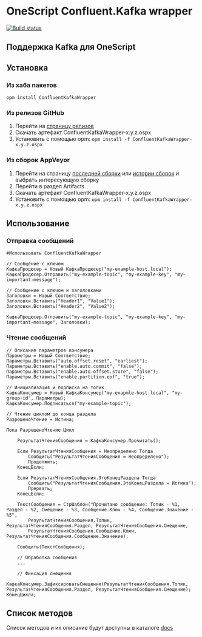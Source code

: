 # OneScript Confluent.Kafka wrapper

[![Build status](https://ci.appveyor.com/api/projects/status/04fdarj9gfxw3il1/branch/main?svg=true)](https://ci.appveyor.com/project/APonkratov/oscript-confluentkafka-wrapper/branch/main)

## Поддержка Kafka для OneScript

## Установка

### Из хаба пакетов

`opm install ConfluentKafkaWrapper`

### Из релизов GitHub

1. Перейти на [страницу релизов]()
1. Скачать артефакт ConfluentKafkaWrapper-x.y.z.ospx
1. Установить с помощью opm: `opm install -f ConfluentKafkaWrapper-x.y.z.ospx`

### Из сборок AppVeyor

1. Перейти на страницу [последней сборки](https://ci.appveyor.com/project/APonkratov/oscript-confluentkafka-wrapper) или [истории сборок](https://ci.appveyor.com/project/APonkratov/oscript-confluentkafka-wrapper/history) и выбрать интересующую сборку
1. Перейти в раздел Artifacts
1. Скачать артефакт ConfluentKafkaWrapper-x.y.z.ospx
1. Установить с помощью opm: `opm install -f ConfluentKafkaWrapper-x.y.z.ospx`

## Использование

### Отправка сообщений

```bsl
#Использовать ConfluentKafkaWrapper

// Сообщение с ключом
КафкаПродюсер = Новый КафкаПродюсер("my-example-host.local");
КафкаПродюсер.Отправить("my-example-topic", "my-example-key", "my-important-message");

// Сообщение с ключом и заголовками
Заголовки = Новый Соответствие;
Заголовки.Вставить("Header1", "Value1");
Заголовки.Вставить("Header2", "Value2");

КафкаПродюсер.Отправить("my-example-topic", "my-example-key", "my-important-message", Заголовки);
```

### Чтение сообщений

```bsl
// Описание параметров консумера
Параметры = Новый Соответствие;
Параметры.Вставить("auto.offset.reset", "earliest");   
Параметры.Вставить("enable.auto.commit", "false");     
Параметры.Вставить("enable.auto.offset.store", "false"); 
Параметры.Вставить("enable.partition.eof", "true");

// Инициализация и подписка на топик
КафкаКонсумер = Новый КафкаКонсумер("my-exapmle-host.local", "my-group-id", Параметры);
КафкаКонсумер.Подписаться("my-example-topic");

// Чтение циклом до конца раздела
РазрешеноЧтение = Истина;

Пока РазрешеноЧтение Цикл
    
    РезультатЧтенияСообщения = КафкаКонсумер.Прочитать();

    Если РезультатЧтенияСообщения = Неопределено Тогда
        Сообщить("РезультатЧтенияСообщения = Неопределено");
        Продолжить;
    КонецЕсли;

    Если РезультатЧтенияСообщения.ЭтоКонецРаздела Тогда
        Сообщить("РезультатЧтенияСообщения.ЭтоКонецРаздела = Истина");
        Прервать;
    КонецЕсли;
    
    ТекстСообщения = СтрШаблон("Прочитано сообщение: Топик - %1, Раздел - %2, Смещение - %3, Сообщение.Ключ - %4, Сообщение.Значение - %5",
        РезультатЧтенияСообщения.Топик, РезультатЧтенияСообщения.Раздел, РезультатЧтенияСообщения.Смещение,
        РезультатЧтенияСообщения.Сообщение.Ключ, РезультатЧтенияСообщения.Сообщение.Значение);
    
    Сообщить(ТекстСообщения);
    
    // Обработка сообщения
    ...
    
    // Фиксация смещения
    КафкаКонсумер.ЗафиксироватьСмещение(РезультатЧтенияСообщения.Топик, РезультатЧтенияСообщения.Раздел, РезультатЧтенияСообщения.Смещение);
КонецЦикла;
```

## Список методов

Список методов и их описание будут доступны в каталоге [docs](docs)